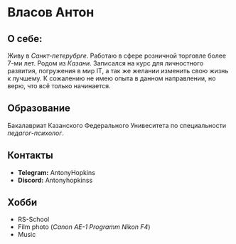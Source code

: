 # **Власов Антон**
## **О себе:**
Живу в _Санкт-петерубрге_. Работаю в сфере розничной торговле более 7-ми лет. Родом из _Казани_.
Записался на курс для личностного развития, погружения в мир IT, а так же желании изменить свою жизнь к лучшему.
К сожалению не имею опыта в данном направлении, но верю, что всё только начинается.
## **Образование**
Бакалавриат Казанского Федерального Унивеситета по специальности _педагог-психолог_.
## **Контакты** 
* **Telegram:** AntonyHopkins
* **Discord:** Antonyhopkinss
## **Хобби**
* RS-School
* Film photo (_Canon AE-1 Programm Nikon F4_)
* Music